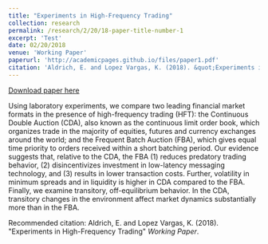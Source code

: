 ```yaml
---
title: "Experiments in High-Frequency Trading"
collection: research
permalink: /research/2/20/18-paper-title-number-1
excerpt: 'Test'
date: 02/20/2018
venue: 'Working Paper'
paperurl: 'http://academicpages.github.io/files/paper1.pdf'
citation: 'Aldrich, E. and Lopez Vargas, K. (2018). &quot;Experiments in High-Frequency Trading&quot; <i> Working Paper</i>. '
---
```


<a href='http://academicpages.github.io/files/paper1.pdf'>Download paper here</a>

Using laboratory experiments, we compare two leading financial market formats in the presence of high-frequency trading (HFT):  the Continuous Double Auction (CDA), also known as the continuous limit order book, which organizes trade in the majority of equities, futures and currency exchanges around the world; and the Frequent Batch Auction (FBA), which gives equal time priority to orders received within a short batching period. Our evidence suggests that, relative to the CDA, the FBA (1) reduces predatory trading behavior, (2) disincentivizes investment in low-latency messaging technology, and (3) results in lower transaction costs. Further, volatility in minimum spreads and in liquidity is higher in CDA compared to the FBA. Finally, we examine transitory, off-equilibrium behavior. In the CDA, transitory changes in the environment affect market dynamics substantially more than in the FBA.

Recommended citation: Aldrich, E. and Lopez Vargas, K. (2018). "Experiments in High-Frequency Trading" <i> Working Paper</i>.